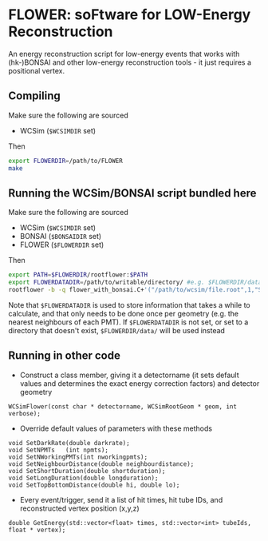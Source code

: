 # FLOWER: soFtware for LOW-Energy Reconstruction
An energy reconstruction script for low-energy events that works with (hk-)BONSAI and other low-energy reconstruction tools - it just requires a positional vertex.

## Compiling
Make sure the following are sourced
* WCSim (`$WCSIMDIR` set)

Then
```bash
export FLOWERDIR=/path/to/FLOWER
make
```

## Running the WCSim/BONSAI script bundled here
Make sure the following are sourced
* WCSim (`$WCSIMDIR` set)
* BONSAI (`$BONSAIDIR` set)
* FLOWER (`$FLOWERDIR` set)

Then
```bash
export PATH=$FLOWERDIR/rootflower:$PATH
export FLOWERDATADIR=/path/to/writable/directory/ #e.g. $FLOWERDIR/data/
rootflower -b -q flower_with_bonsai.C+'("/path/to/wcsim/file.root",1,"SuperK")'
```

Note that `$FLOWERDATADIR` is used to store information that takes a while to calculate, and that only needs to be done once per geometry (e.g. the nearest neighbours of each PMT). If `$FLOWERDATADIR` is not set, or set to a directory that doesn't exist, `$FLOWERDIR/data/` will be used instead

## Running in other code
* Construct a class member, giving it a detectorname (it sets default values and determines the exact energy correction factors) and detector geometry
```
WCSimFlower(const char * detectorname, WCSimRootGeom * geom, int verbose);
```
* Override default values of parameters with these methods
```
void SetDarkRate(double darkrate);
void SetNPMTs   (int npmts);
void SetNWorkingPMTs(int nworkingpmts);
void SetNeighbourDistance(double neighbourdistance);
void SetShortDuration(double shortduration);
void SetLongDuration(double longduration);
void SetTopBottomDistance(double hi, double lo);
```
* Every event/trigger, send it a list of hit times, hit tube IDs, and reconstructed vertex position (x,y,z)
```
double GetEnergy(std::vector<float> times, std::vector<int> tubeIds, float * vertex);
```
